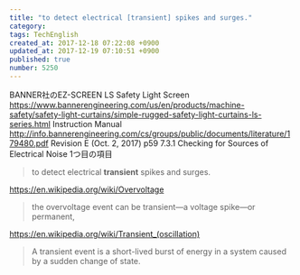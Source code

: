 ```yaml
---
title: "to detect electrical [transient] spikes and surges."
category: 
tags: TechEnglish
created_at: 2017-12-18 07:22:08 +0900
updated_at: 2017-12-19 07:10:51 +0900
published: true
number: 5250
---
```


BANNER社のEZ-SCREEN LS Safety Light Screen
https://www.bannerengineering.com/us/en/products/machine-safety/safety-light-curtains/simple-rugged-safety-light-curtains-ls-series.html
Instruction Manual
http://info.bannerengineering.com/cs/groups/public/documents/literature/179480.pdf
Revision E (Oct. 2, 2017)
p59
7.3.1 Checking for Sources of Electrical Noise
1つ目の項目

>  to detect electrical **transient** spikes and surges.

https://en.wikipedia.org/wiki/Overvoltage
>  the overvoltage event can be transient—a voltage spike—or permanent, 

https://en.wikipedia.org/wiki/Transient_(oscillation)
> A transient event is a short-lived burst of energy in a system caused by a sudden change of state.

